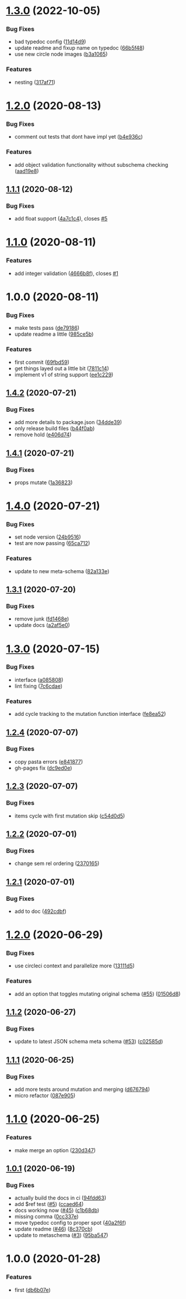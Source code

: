 # [1.3.0](https://github.com/json-schema-tools/validator/compare/1.2.0...1.3.0) (2022-10-05)


### Bug Fixes

* bad typedoc config ([11d14d9](https://github.com/json-schema-tools/validator/commit/11d14d96058f7f0df30313568e5c56ac9789a2c5))
* update readme and fixup name on typedoc ([66b5f48](https://github.com/json-schema-tools/validator/commit/66b5f48c2cb3f4375111b797ea3a82d84b82208f))
* use new circle node images ([b3a1065](https://github.com/json-schema-tools/validator/commit/b3a10655937159c9d17e19ac003e8157e6fdf41b))


### Features

* nesting ([317af71](https://github.com/json-schema-tools/validator/commit/317af71834bd8da81419ed15977d690ee265840b))

# [1.2.0](https://github.com/json-schema-tools/validator/compare/1.1.1...1.2.0) (2020-08-13)


### Bug Fixes

* comment out tests that dont have impl yet ([b4e936c](https://github.com/json-schema-tools/validator/commit/b4e936c48bf6451e0e27e81918a30564244001ac))


### Features

* add object validation functionality without subschema checking ([aad19e8](https://github.com/json-schema-tools/validator/commit/aad19e8f553a97950be473b6b4ef110748d31503))

## [1.1.1](https://github.com/json-schema-tools/validator/compare/1.1.0...1.1.1) (2020-08-12)


### Bug Fixes

* add float support ([4a7c1c4](https://github.com/json-schema-tools/validator/commit/4a7c1c42ee9cc6daf61032b769a0dfa18d8c7693)), closes [#5](https://github.com/json-schema-tools/validator/issues/5)

# [1.1.0](https://github.com/json-schema-tools/validator/compare/1.0.0...1.1.0) (2020-08-11)


### Features

* add integer validation ([4666b8f](https://github.com/json-schema-tools/validator/commit/4666b8f98eb2d0aa232e7f11101d92a2d30b63ce)), closes [#1](https://github.com/json-schema-tools/validator/issues/1)

# 1.0.0 (2020-08-11)


### Bug Fixes

* make tests pass ([de79186](https://github.com/json-schema-tools/validator/commit/de79186e3a252dcebed05f0951be325486f77326))
* update readme a little ([985ce5b](https://github.com/json-schema-tools/validator/commit/985ce5b2028f2db86caa6887c59cc840ac43e6fe))


### Features

* first commit ([69fbd59](https://github.com/json-schema-tools/validator/commit/69fbd599a86354ad09a1bdd8c585404849816990))
* get things layed out a little bit ([7811c14](https://github.com/json-schema-tools/validator/commit/7811c140b0a951a5fdaead65205999f7895c5dda))
* implement v1 of string support ([ee1c229](https://github.com/json-schema-tools/validator/commit/ee1c2295916c81a3b29e6d8bb82c2cec699882b3))

## [1.4.2](https://github.com/json-schema-tools/traverse/compare/1.4.1...1.4.2) (2020-07-21)


### Bug Fixes

* add more details to package.json ([34dde39](https://github.com/json-schema-tools/traverse/commit/34dde396d5f7f500a9e16212d29f138f0701f548))
* only release build files ([b44f0ab](https://github.com/json-schema-tools/traverse/commit/b44f0ab8fe5590248583feeb4ef178bb6a764950))
* remove hold ([e406d74](https://github.com/json-schema-tools/traverse/commit/e406d74e7f099a37a0c351aebbd0367725b72288))

## [1.4.1](https://github.com/json-schema-tools/traverse/compare/1.4.0...1.4.1) (2020-07-21)


### Bug Fixes

* props mutate ([1a36823](https://github.com/json-schema-tools/traverse/commit/1a368235682c9d3f1f0361e52413c5e7545e89b0))

# [1.4.0](https://github.com/json-schema-tools/traverse/compare/1.3.1...1.4.0) (2020-07-21)


### Bug Fixes

* set node version ([24b9516](https://github.com/json-schema-tools/traverse/commit/24b9516b1cf27560d54c4c1fba647524f9bf38c3))
* test are now passing ([65ca712](https://github.com/json-schema-tools/traverse/commit/65ca7128301a29cbca5eae54c8aaeeb10c8c0854))


### Features

* update to new meta-schema ([82a133e](https://github.com/json-schema-tools/traverse/commit/82a133ecc0825f1ab989e5c28b75451dcd887c74))

## [1.3.1](https://github.com/json-schema-tools/traverse/compare/1.3.0...1.3.1) (2020-07-20)


### Bug Fixes

* remove junk ([fd1468e](https://github.com/json-schema-tools/traverse/commit/fd1468e0c661a400e7902222b06cf19ab77bece8))
* update docs ([a2af5e0](https://github.com/json-schema-tools/traverse/commit/a2af5e077b18606d542843bd98b703e3ec060a9f))

# [1.3.0](https://github.com/json-schema-tools/traverse/compare/1.2.4...1.3.0) (2020-07-15)


### Bug Fixes

* interface ([a085808](https://github.com/json-schema-tools/traverse/commit/a0858082750663009b887e75edc1de9f09912739))
* lint fixing ([7c6cdae](https://github.com/json-schema-tools/traverse/commit/7c6cdaea3635e6b310b1cb5cd9eace86e482b5ca))


### Features

* add cycle tracking to the mutation function interface ([fe8ea52](https://github.com/json-schema-tools/traverse/commit/fe8ea52200ee7f0a291864478a5ed3db1bdd894f))

## [1.2.4](https://github.com/json-schema-tools/traverse/compare/1.2.3...1.2.4) (2020-07-07)


### Bug Fixes

* copy pasta errors ([e841877](https://github.com/json-schema-tools/traverse/commit/e8418779bffa3b68243baec21c99d00d83d5318b))
* gh-pages fix ([dc9ed0e](https://github.com/json-schema-tools/traverse/commit/dc9ed0ecdf370793caf8e64897938b6c74ea31f8))

## [1.2.3](https://github.com/json-schema-tools/traverse/compare/1.2.2...1.2.3) (2020-07-07)


### Bug Fixes

* items cycle with first mutation skip ([c54d0d5](https://github.com/json-schema-tools/traverse/commit/c54d0d5cb3574eae54ee8805fa0e40c9f5853712))

## [1.2.2](https://github.com/json-schema-tools/traverse/compare/1.2.1...1.2.2) (2020-07-01)


### Bug Fixes

* change sem rel ordering ([2370165](https://github.com/json-schema-tools/traverse/commit/2370165da335e9a4e73b7585aba1cc2edb877579))

## [1.2.1](https://github.com/json-schema-tools/traverse/compare/1.2.0...1.2.1) (2020-07-01)


### Bug Fixes

* add to doc ([492cdbf](https://github.com/json-schema-tools/traverse/commit/492cdbfbbd5c1dce49493b5eec64881f5af66a73))

# [1.2.0](https://github.com/json-schema-tools/traverse/compare/1.1.2...1.2.0) (2020-06-29)


### Bug Fixes

* use circleci context and parallelize more ([13111d5](https://github.com/json-schema-tools/traverse/commit/13111d5da6ba15921ec9b108c9e34a639b64c223))


### Features

* add an option that toggles mutating original schema ([#55](https://github.com/json-schema-tools/traverse/issues/55)) ([01506d8](https://github.com/json-schema-tools/traverse/commit/01506d86b8279f93f7da27ea5cbd727f6b246898))

## [1.1.2](https://github.com/json-schema-tools/traverse/compare/1.1.1...1.1.2) (2020-06-27)


### Bug Fixes

* update to latest JSON schema meta schema ([#53](https://github.com/json-schema-tools/traverse/issues/53)) ([c02585d](https://github.com/json-schema-tools/traverse/commit/c02585de7d37395be839b37b6e61c2c8bbde3d6f))

## [1.1.1](https://github.com/json-schema-tools/traverse/compare/1.1.0...1.1.1) (2020-06-25)


### Bug Fixes

* add more tests around mutation and merging ([d676794](https://github.com/json-schema-tools/traverse/commit/d676794348414670b510fbf41e11f675562383cc))
* micro refactor ([087e905](https://github.com/json-schema-tools/traverse/commit/087e905f3cfcd308750eb998fa2489a0a5868f9a))

# [1.1.0](https://github.com/json-schema-tools/traverse/compare/1.0.1...1.1.0) (2020-06-25)


### Features

* make merge an option ([230d347](https://github.com/json-schema-tools/traverse/commit/230d347208f073eaca618d13aa6d6230974dd4df))

## [1.0.1](https://github.com/json-schema-tools/traverse/compare/1.0.0...1.0.1) (2020-06-19)


### Bug Fixes

* actually build the docs in ci ([94fdd63](https://github.com/json-schema-tools/traverse/commit/94fdd63230d6082db13d7b173bb391305a87b4ef))
* add $ref test ([#5](https://github.com/json-schema-tools/traverse/issues/5)) ([ccaed64](https://github.com/json-schema-tools/traverse/commit/ccaed643a8fbcd150c7c9b34677e3a031bdd4050))
* docs working now ([#45](https://github.com/json-schema-tools/traverse/issues/45)) ([c1b68db](https://github.com/json-schema-tools/traverse/commit/c1b68db66718ff4248180e65b730203f88c83d50))
* missing comma ([0cc337e](https://github.com/json-schema-tools/traverse/commit/0cc337e49bcf46e1a81916171bb4d0e0457cc382))
* move typedoc config to proper spot ([40a2f6f](https://github.com/json-schema-tools/traverse/commit/40a2f6f95b3bdeb2da3a4c5ee3b96509959d028f))
* update readme ([#46](https://github.com/json-schema-tools/traverse/issues/46)) ([8c370cb](https://github.com/json-schema-tools/traverse/commit/8c370cb802692a18c3f02c39d523ff5dea61a959))
* update to metaschema ([#3](https://github.com/json-schema-tools/traverse/issues/3)) ([95ba547](https://github.com/json-schema-tools/traverse/commit/95ba5477fdf0a3c8e05df819eadd1f4a8baa51d3))

# 1.0.0 (2020-01-28)


### Features

* first ([db6b07e](https://github.com/json-schema-tools/traverse/commit/db6b07ec836ce773ef4748b63e726c02a3a8dfa7))
